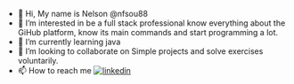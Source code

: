 - 👋 Hi, My name is Nelson @nfsou88
- 👀 I’m interested in be a full stack professional know everything about the GiHub platform, know its main commands and start programming a lot.
- 🌱 I’m currently learning java
- 💞️ I’m looking to collaborate on Simple projects and solve exercises voluntarily.
- 📫 How to reach me
[![linkedin](https://img.shields.io/badge/LinkedIn-0077B5?style=for-the-badge&logo=linkedin&logoColor=white)](https://www.linkedin.com/in/nelson-ferreira-528a26142/)

